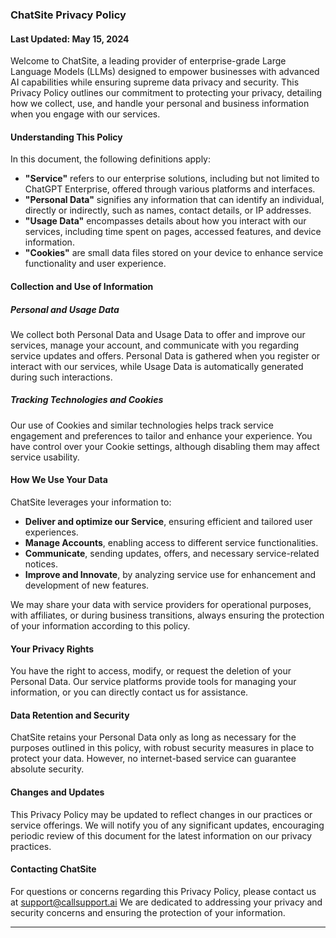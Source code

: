 ### ChatSite Privacy Policy

#### Last Updated: May 15, 2024

Welcome to ChatSite, a leading provider of enterprise-grade Large Language Models (LLMs) designed to empower businesses with advanced AI capabilities while ensuring supreme data privacy and security. This Privacy Policy outlines our commitment to protecting your privacy, detailing how we collect, use, and handle your personal and business information when you engage with our services.

#### Understanding This Policy

In this document, the following definitions apply:

- **"Service"** refers to our enterprise solutions, including but not limited to ChatGPT Enterprise, offered through various platforms and interfaces.
- **"Personal Data"** signifies any information that can identify an individual, directly or indirectly, such as names, contact details, or IP addresses.
- **"Usage Data"** encompasses details about how you interact with our services, including time spent on pages, accessed features, and device information.
- **"Cookies"** are small data files stored on your device to enhance service functionality and user experience.

#### Collection and Use of Information

##### Personal and Usage Data

We collect both Personal Data and Usage Data to offer and improve our services, manage your account, and communicate with you regarding service updates and offers. Personal Data is gathered when you register or interact with our services, while Usage Data is automatically generated during such interactions.

##### Tracking Technologies and Cookies

Our use of Cookies and similar technologies helps track service engagement and preferences to tailor and enhance your experience. You have control over your Cookie settings, although disabling them may affect service usability.

#### How We Use Your Data

ChatSite leverages your information to:

- **Deliver and optimize our Service**, ensuring efficient and tailored user experiences.
- **Manage Accounts**, enabling access to different service functionalities.
- **Communicate**, sending updates, offers, and necessary service-related notices.
- **Improve and Innovate**, by analyzing service use for enhancement and development of new features.

We may share your data with service providers for operational purposes, with affiliates, or during business transitions, always ensuring the protection of your information according to this policy.

#### Your Privacy Rights

You have the right to access, modify, or request the deletion of your Personal Data. Our service platforms provide tools for managing your information, or you can directly contact us for assistance.

#### Data Retention and Security

ChatSite retains your Personal Data only as long as necessary for the purposes outlined in this policy, with robust security measures in place to protect your data. However, no internet-based service can guarantee absolute security.

#### Changes and Updates

This Privacy Policy may be updated to reflect changes in our practices or service offerings. We will notify you of any significant updates, encouraging periodic review of this document for the latest information on our privacy practices.

#### Contacting ChatSite

For questions or concerns regarding this Privacy Policy, please contact us at support@callsupport.ai We are dedicated to addressing your privacy and security concerns and ensuring the protection of your information.

---
